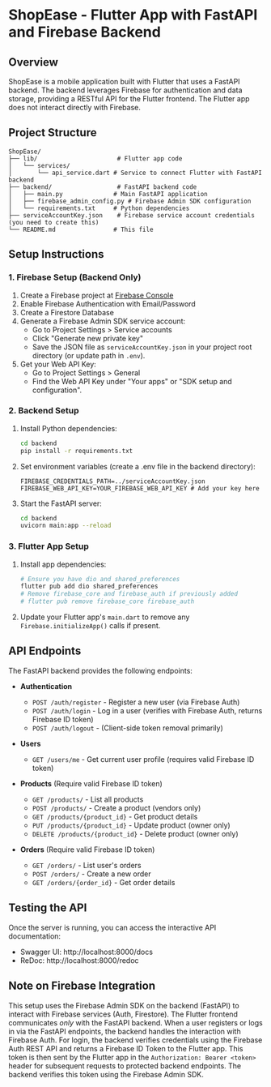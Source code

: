 # ShopEase - Flutter App with FastAPI and Firebase Backend

## Overview

ShopEase is a mobile application built with Flutter that uses a FastAPI backend. The backend leverages Firebase for authentication and data storage, providing a RESTful API for the Flutter frontend. The Flutter app does not interact directly with Firebase.

## Project Structure

```
ShopEase/
├── lib/                      # Flutter app code
│   └── services/
│       └── api_service.dart # Service to connect Flutter with FastAPI backend
├── backend/                  # FastAPI backend code
│   ├── main.py              # Main FastAPI application
│   ├── firebase_admin_config.py # Firebase Admin SDK configuration
│   └── requirements.txt     # Python dependencies
├── serviceAccountKey.json    # Firebase service account credentials (you need to create this)
└── README.md                # This file
```

## Setup Instructions

### 1. Firebase Setup (Backend Only)

1.  Create a Firebase project at [Firebase Console](https://console.firebase.google.com/)
2.  Enable Firebase Authentication with Email/Password
3.  Create a Firestore Database
4.  Generate a Firebase Admin SDK service account:
    - Go to Project Settings > Service accounts
    - Click "Generate new private key"
    - Save the JSON file as `serviceAccountKey.json` in your project root directory (or update path in `.env`).
5.  Get your Web API Key:
    - Go to Project Settings > General
    - Find the Web API Key under "Your apps" or "SDK setup and configuration".

### 2. Backend Setup

1.  Install Python dependencies:

    ```bash
    cd backend
    pip install -r requirements.txt
    ```

2.  Set environment variables (create a .env file in the backend directory):

    ```
    FIREBASE_CREDENTIALS_PATH=../serviceAccountKey.json
    FIREBASE_WEB_API_KEY=YOUR_FIREBASE_WEB_API_KEY # Add your key here
    ```

3.  Start the FastAPI server:
    ```bash
    cd backend
    uvicorn main:app --reload
    ```

### 3. Flutter App Setup

1.  Install app dependencies:

    ```bash
    # Ensure you have dio and shared_preferences
    flutter pub add dio shared_preferences
    # Remove firebase_core and firebase_auth if previously added
    # flutter pub remove firebase_core firebase_auth
    ```

2.  Update your Flutter app's `main.dart` to remove any `Firebase.initializeApp()` calls if present.

## API Endpoints

The FastAPI backend provides the following endpoints:

- **Authentication**

  - `POST /auth/register` - Register a new user (via Firebase Auth)
  - `POST /auth/login` - Log in a user (verifies with Firebase Auth, returns Firebase ID token)
  - `POST /auth/logout` - (Client-side token removal primarily)

- **Users**

  - `GET /users/me` - Get current user profile (requires valid Firebase ID token)

- **Products** (Require valid Firebase ID token)

  - `GET /products/` - List all products
  - `POST /products/` - Create a product (vendors only)
  - `GET /products/{product_id}` - Get product details
  - `PUT /products/{product_id}` - Update product (owner only)
  - `DELETE /products/{product_id}` - Delete product (owner only)

- **Orders** (Require valid Firebase ID token)
  - `GET /orders/` - List user's orders
  - `POST /orders/` - Create a new order
  - `GET /orders/{order_id}` - Get order details

## Testing the API

Once the server is running, you can access the interactive API documentation:

- Swagger UI: http://localhost:8000/docs
- ReDoc: http://localhost:8000/redoc

## Note on Firebase Integration

This setup uses the Firebase Admin SDK on the backend (FastAPI) to interact with Firebase services (Auth, Firestore). The Flutter frontend communicates _only_ with the FastAPI backend. When a user registers or logs in via the FastAPI endpoints, the backend handles the interaction with Firebase Auth. For login, the backend verifies credentials using the Firebase Auth REST API and returns a Firebase ID Token to the Flutter app. This token is then sent by the Flutter app in the `Authorization: Bearer <token>` header for subsequent requests to protected backend endpoints. The backend verifies this token using the Firebase Admin SDK.
